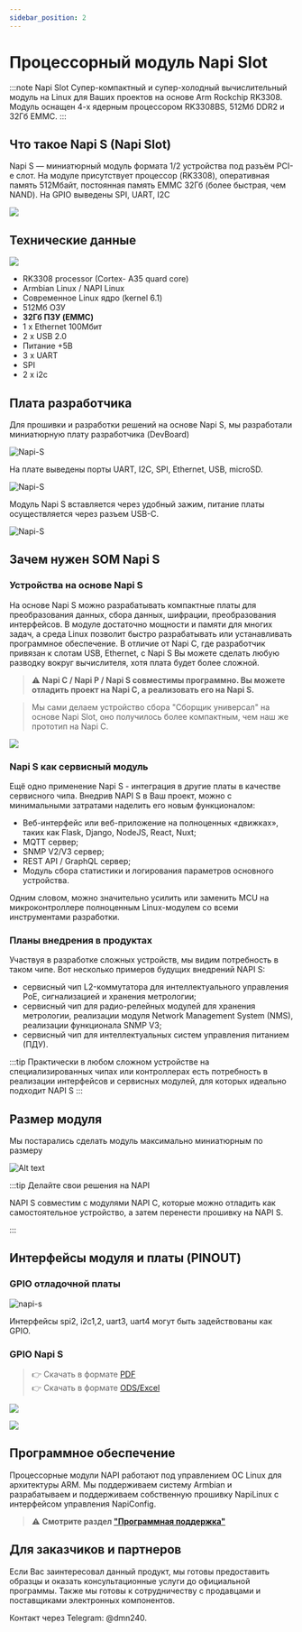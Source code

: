 ```yaml
---
sidebar_position: 2
---
```


# Процессорный модуль Napi Slot

:::note Napi Slot
Супер-компактный и супер-холодный вычислительный модуль на Linux для Ваших проектов на основе Arm Rockchip RK3308. Модуль оснащен 4-х ядерным процессором RK3308BS, 512Мб DDR2 и 32Гб EMMC.
:::

## Что такое Napi S (Napi Slot)

Napi S — миниатюрный модуль формата 1/2 устройства под разъём PCI-e слот.  На модуле присутствует процессор (RK3308), оперативная память 512Мбайт, постоянная память EMMC 32Гб (более быстрая, чем NAND). На GPIO выведены SPI, UART, I2C

![](napi-som/img/som-intro.jpg)


## Технические данные

![](napi-som/img/som-intro-2.jpg)

- RK3308 processor (Cortex- A35 quard core)
- Armbian Linux / NAPI Linux
- Современное Linux ядро (kernel 6.1)
- 512Мб ОЗУ
- **32Гб ПЗУ (EMMC)**
- 1 х Ethernet 100Мбит
- 2 x USB 2.0
- Питание +5В
- 3 x UART
- SPI
- 2 x i2c

## Плата разработчика

Для прошивки и разработки решений на основе Napi S, мы разработали миниатюрную плату разработчика (DevBoard)

![Napi-S](img-napi-s/som-in-devb.jpg)

На плате выведены порты UART, I2C, SPI, Ethernet, USB, microSD.

![Napi-S](img-napi-s/napi-s-plate-1-new.jpg)

Модуль Napi S вставляется через удобный зажим, питание платы осуществляется через разъем USB-C.

![Napi-S](img-napi-s/napi-s-plate-2-new.jpg)


## Зачем нужен SOM Napi S

### Устройства на основе Napi S

На основе Napi S можно разрабатывать компактные платы для преобразования данных, сбора данных, шифрации, преобразования интерфейсов. В модуле достаточно мощности и памяти для многих задач, а среда Linux позволит быстро разрабатывать или устанавливать программное обеспечение. В отличие от Napi C, где разработчик привязан к слотам USB, Ethernet, с Napi S Вы можете сделать любую разводку вокруг вычислителя, хотя плата будет более сложной.

>:warning: **Napi C / Napi P / Napi S совместимы программно. Вы можете отладить проект на Napi C, а реализовать его на Napi S.**

>Мы сами делаем устройство сбора "Сборщик универсал" на основе Napi Slot, оно получилось более компактным, чем наш же прототип на Napi C.

![](napi-som/img/fcu-som-1.jpg)

### Napi S как сервисный модуль

Ещё одно применение Napi S - интеграция в другие платы в качестве сервисного чипа. Внедрив NAPI S в Ваш проект, можно с минимальными затратами наделить его новым функционалом:

- Веб-интерфейс или веб-приложение на полноценных «движках», таких как Flask, Django, NodeJS, React, Nuxt;
- MQTT сервер;
- SNMP V2/V3 сервер;
- REST API / GraphQL сервер;
- Модуль сбора статистики и логирования параметров основного устройства.

Одним словом, можно значительно усилить или заменить MCU на микроконтроллере полноценным Linux-модулем со всеми инструментами разработки.

### Планы внедрения в продуктах

Участвуя в разработке сложных устройств, мы видим потребность в таком чипе. Вот несколько примеров будущих внедрений NAPI S:

- сервисный чип L2-коммутатора для интеллектуального управления PoE, сигнализацией и хранения метрологии;
- сервисный чип для радио-релейных модулей для хранения метрологии, реализации модуля Network Management System (NMS), реализации функционала SNMP V3;
- сервисный чип для интеллектуальных систем управления питанием (ПДУ).

:::tip
Практически в любом сложном устройстве на специализированных чипах или контроллерах есть потребность в реализации интерфейсов и сервисных модулей, для которых идеально подходит NAPI S
:::

## Размер модуля

Мы постарались сделать модуль максимально миниатюрным по размеру

![Alt text](img-napi-s/napi-s-dim.jpg)

:::tip Делайте свои решения на NAPI

NAPI S совместим с модулями NAPI C, которые можно отладить как самостоятельное устройство, а затем перенести прошивку на NAPI S.

:::

## Интерфейсы модуля и платы (PINOUT)

### GPIO отладочной платы

![napi-s](img-napi-s/napi-s-plate-pinout-new.jpg)

Интерфейсы spi2, i2c1,2, uart3, uart4 могут быть задействованы как GPIO.

### GPIO Napi S

>:point_right: Скачать в формате [PDF](napi-som/pdf-pinout/NapiSOM-rev02.pdf) \
>:point_right: Скачать в формате [ODS/Excel](napi-som/pdf-pinout/TableInterface_NapiSOM_rev0.2.ods)


![](napi-som/img-pinout/pinout-side1.jpg)

![](napi-som/img-pinout/pinout-side2.jpg)

## Программное обеспечение

Процессорные модули NAPI работают под управлением ОС Linux для архитектуры ARM. Мы поддерживаем систему Armbian и разрабатываем и поддерживаем собственную прошивку NapiLinux с интерфейсом управления NapiConfig.

>:warning: **Смотрите раздел ["Программная поддержка"](/software)**

## Для заказчиков и партнеров

Если Вас заинтересовал данный продукт, мы готовы предоставить образцы и оказать консультационные услуги до официальной программы. Также мы готовы к сотрудничеству с продавцами и поставщиками электронных компонентов.

Контакт через Telegram: @dmn240.
